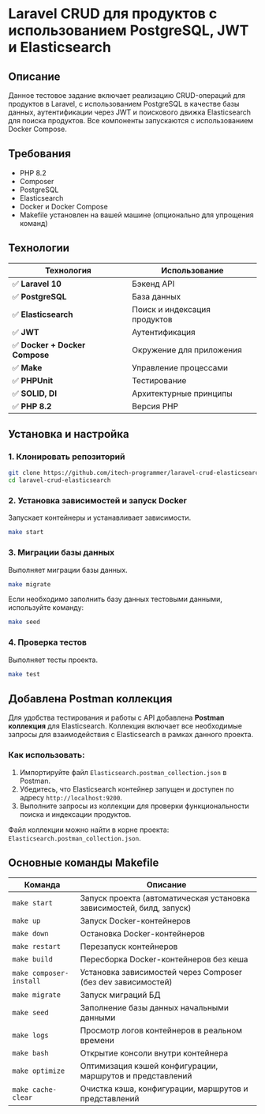 # Laravel CRUD для продуктов с использованием PostgreSQL, JWT и Elasticsearch

## Описание

Данное тестовое задание включает реализацию CRUD-операций для продуктов в Laravel, с использованием PostgreSQL в качестве базы данных, аутентификации через JWT и поискового движка Elasticsearch для поиска продуктов. Все компоненты запускаются с использованием Docker Compose.

## Требования

- PHP 8.2
- Composer
- PostgreSQL
- Elasticsearch
- Docker и Docker Compose
- Makefile установлен на вашей машине (опционально для упрощения команд)

## Технологии

| Технология                           | Использование                  |
|--------------------------------------|--------------------------------|
| ✅ **Laravel 10**                    | Бэкенд API                     |
| ✅ **PostgreSQL**                    | База данных                    |
| ✅ **Elasticsearch**                 | Поиск и индексация продуктов   |
| ✅ **JWT**                           | Аутентификация                 |
| ✅ **Docker + Docker Compose**       | Окружение для приложения      |
| ✅ **Make**                          | Управление процессами         |
| ✅ **PHPUnit**                       | Тестирование                   |
| ✅ **SOLID, DI**                     | Архитектурные принципы         |
| ✅ **PHP 8.2**                       | Версия PHP                     |


## Установка и настройка

### 1. Клонировать репозиторий

```bash
git clone https://github.com/itech-programmer/laravel-crud-elasticsearch.git
cd laravel-crud-elasticsearch
```

### 2. Установка зависимостей и запуск Docker
Запускает контейнеры и устанавливает зависимости.
```bash
make start
```

### 3. Миграции базы данных
Выполняет миграции базы данных.
```bash
make migrate
```

Если необходимо заполнить базу данных тестовыми данными, используйте команду:

```bash
make seed
```

### 4. Проверка тестов
Выполняет тесты проекта.
```bash
make test
```

## Добавлена Postman коллекция

Для удобства тестирования и работы с API добавлена **Postman коллекция** для Elasticsearch. Коллекция включает все необходимые запросы для взаимодействия с Elasticsearch в рамках данного проекта.

### Как использовать:

1. Импортируйте файл `Elasticsearch.postman_collection.json` в Postman.
2. Убедитесь, что Elasticsearch контейнер запущен и доступен по адресу `http://localhost:9200`.
3. Выполните запросы из коллекции для проверки функциональности поиска и индексации продуктов.

Файл коллекции можно найти в корне проекта: `Elasticsearch.postman_collection.json`.

## Основные команды Makefile

| Команда               | Описание                                                            |
|-----------------------|---------------------------------------------------------------------|
| `make start`          | Запуск проекта (автоматическая установка зависимостей, билд, запуск) |
| `make up`             | Запуск Docker-контейнеров                                            |
| `make down`           | Остановка Docker-контейнеров                                         |
| `make restart`        | Перезапуск контейнеров                                               |
| `make build`          | Пересборка Docker-контейнеров без кеша                               |
| `make composer-install` | Установка зависимостей через Composer (без dev зависимостей)        |
| `make migrate`        | Запуск миграций БД                                                  |
| `make seed`           | Заполнение базы данных начальными данными                           |
| `make logs`           | Просмотр логов контейнеров в реальном времени                        |
| `make bash`           | Открытие консоли внутри контейнера                                   |
| `make optimize`       | Оптимизация кэшей конфигурации, маршрутов и представлений            |
| `make cache-clear`    | Очистка кэша, конфигурации, маршрутов и представлений               |

